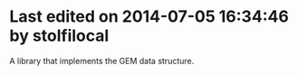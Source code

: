 # Last edited on 2014-07-05 16:34:46 by stolfilocal

A library that implements the GEM data structure.



